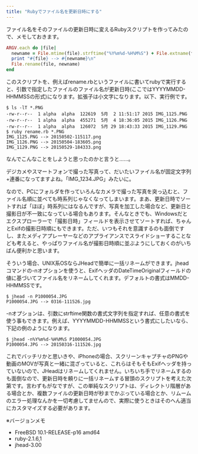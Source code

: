```yaml
---
title: "Rubyでファイル名を更新日時にする"
---
```


ファイル名をそのファイルの更新日時に変えるRubyスクリプトを作ってみたので、メモしておきます。

```ruby
ARGV.each do |file|
  newname = File.mtime(file).strftime("%Y%m%d-%H%M%S") + File.extname(file).downcase
  print "#{file} --> #{newname}\n"
  File.rename(file, newname)
end
```

このスクリプトを、例えばrename.rbというファイルに書いてrubyで実行すると、引数で指定したファイルのファイル名が更新日時(ここではYYYYMMDD-HHMMSSの形式)になります。拡張子は小文字になります。以下、実行例です。

```console
$ ls -lT *.PNG
-rw-r--r--  1 alpha  alpha  122619  5月  2 11:51:17 2015 IMG_1125.PNG
-rw-r--r--  1 alpha  alpha  455271  5月  4 18:36:05 2015 IMG_1126.PNG
-rw-r--r--  1 alpha  alpha  126072  5月 29 18:43:33 2015 IMG_1129.PNG
$ ruby rename.rb *.PNG
IMG_1125.PNG --> 20150502-115117.png
IMG_1126.PNG --> 20150504-183605.png
IMG_1129.PNG --> 20150529-184333.png
```

なんでこんなことをしようと思ったのかと言うと……。

デジカメやスマートフォンで撮った写真って、だいたいファイル名が固定文字列+連番になってますよね。「IMG_1234.JPG」みたいに。

なので、PCにフォルダを作っていろんなカメラで撮った写真を突っ込むと、ファイル名順に並べても時系列じゃなくなってしまいます。まあ、更新日時でソートすれば「ほぼ」時系列にはなるんですが、写真を加工した場合など、更新日と撮影日が不一致になっている場合もあります。そんなときでも、Windowsだとエクスプローラーで「撮影日時」フィールドを表示させてソートすれば、ちゃんとExifの撮影日時順にもできます。ただ、いつもそれを意識するのも面倒ですし、またメディアプレーヤーなどのアプライアンスでスライドショーすることなども考えると、やっぱりファイル名が撮影日時順に並ぶようにしておくのがいちばん便利かと思います。

そういう場合、UNIX系OSならJHeadで簡単に一括リネームができます。jheadコマンドの-nオプションを使うと、ExifヘッダのDateTimeOriginalフィールドの値に基づいてファイル名をリネームしてくれます。デフォルトの書式はMMDD-HHMMSSです。

```console
$ jhead -n P1000054.JPG
P1000054.JPG --> 0316-111526.jpg
```

-nオプションは、引数にstrftime関数の書式文字列を指定すれば、任意の書式を使う事もできます。例えば、YYYYMMDD-HHMMSSという書式にしたいなら、下記の例のようになります。

```console
$ jhead -n%Y%m%d-%H%M%S P1000054.JPG
P1000054.JPG --> 20150316-111526.jpg
```

これでバッチリかと思いきや、iPhoneの場合、スクリーンキャプチャのPNGや動画のMOVが写真と一緒に混ざっていると、これらはそもそもExifヘッダを持っていないので、JHeadはリネームしてくれません。いちいち手でリネームするのも面倒なので、更新日時を頼りに一括リネームする冒頭のスクリプトを考えた次第です。言わずもがなですが、この単純なスクリプトは、ディレクトリ階層がある場合とか、複数ファイルの更新日時が秒までかぶっている場合とか、リムームのエラー処理なんかを一切考慮してませんので、実際に使うときはそのへん適当にカスタマイズする必要があります。

※バージョンメモ

- FreeBSD 10.1-RELEASE-p16 amd64
- ruby-2.1.6,1
- jhead-3.00
